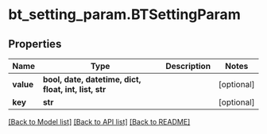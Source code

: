 # bt_setting_param.BTSettingParam

## Properties
Name | Type | Description | Notes
------------ | ------------- | ------------- | -------------
**value** | **bool, date, datetime, dict, float, int, list, str** |  | [optional] 
**key** | **str** |  | [optional] 

[[Back to Model list]](../README.md#documentation-for-models) [[Back to API list]](../README.md#documentation-for-api-endpoints) [[Back to README]](../README.md)


